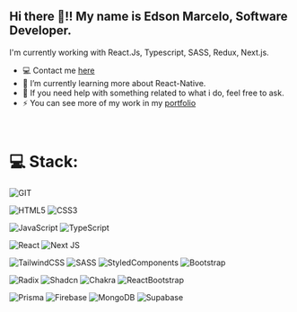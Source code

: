 ## Hi there  👋!! My name is Edson Marcelo, Software Developer.

I'm currently working with React.Js, Typescript, SASS, Redux, Next.js.

-  💻 Contact me <a href="https://www.edsonmarcelo.com.br/#contact-me" target="_blank">here</a>
-  🌱 I’m currently learning more about React-Native.
-  💬 If you need help with something related to what i do, feel free to ask.
-  ⚡ You can see more of my work in my <a href="https://www.edsonmarcelo.com.br/" target="_blank">portfolio</a>

<br>

# 💻 Stack:

![GIT](https://img.shields.io/badge/GIT-%23323330.svg?style=for-the-badge&logo=git)

![HTML5](https://img.shields.io/badge/HTML5-%23323330.svg?style=for-the-badge&logo=html5)
![CSS3](https://img.shields.io/badge/CSS3-%23323330.svg?style=for-the-badge&logo=css3&logoColor=blue)

![JavaScript](https://img.shields.io/badge/javascript-%23323330.svg?style=for-the-badge&logo=javascript)
![TypeScript](https://img.shields.io/badge/typescript-%23323330.svg?style=for-the-badge&logo=typescript)

![React](https://img.shields.io/badge/react-%23323330.svg?style=for-the-badge&logo=react)
![Next JS](https://img.shields.io/badge/Next.js-%23323330?style=for-the-badge&logo=next.js)

![TailwindCSS](https://img.shields.io/badge/TailwindCSS-%23323330.svg?style=for-the-badge&logo=tailwindcss)
![SASS](https://img.shields.io/badge/SASS-%23323330.svg?style=for-the-badge&logo=sass)
![StyledComponents](https://img.shields.io/badge/Styled_Components-%23323330.svg?style=for-the-badge&logo=styled-components)
![Bootstrap](https://img.shields.io/badge/Bootstrap-%23323330.svg?style=for-the-badge&logo=bootstrap)

![Radix](https://img.shields.io/badge/Radix_UI-%23323330.svg?style=for-the-badge&logo=radixui)
![Shadcn](https://img.shields.io/badge/ShadCN_UI-%23323330.svg?style=for-the-badge&logo=shadcnui)
![Chakra](https://img.shields.io/badge/Chakra_UI-%23323330.svg?style=for-the-badge&logo=chakraui)
![ReactBootstrap](https://img.shields.io/badge/React_Bootstrap-%23323330.svg?style=for-the-badge&logo=react)

![Prisma](https://img.shields.io/badge/Prisma-%23323330.svg?style=for-the-badge&logo=prisma)
![Firebase](https://img.shields.io/badge/Firebase-%23323330.svg?style=for-the-badge&logo=firebase)
![MongoDB](https://img.shields.io/badge/MongoDB-%23323330.svg?style=for-the-badge&logo=mongodb)
![Supabase](https://img.shields.io/badge/Supabase-%23323330.svg?style=for-the-badge&logo=supabase)
